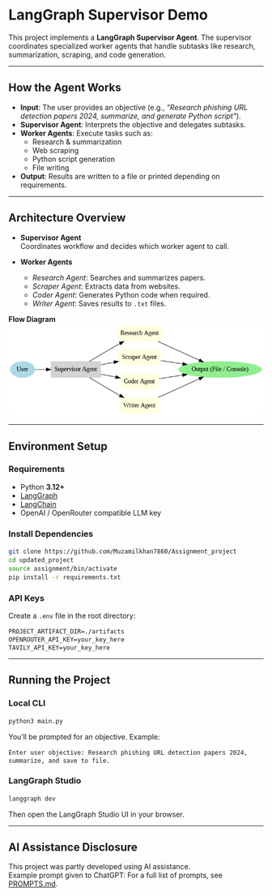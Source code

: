 # LangGraph Supervisor Demo

This project implements a **LangGraph Supervisor Agent**. The supervisor coordinates specialized worker agents that handle subtasks like research, summarization, scraping, and code generation.

---

##  How the Agent Works
- **Input**: The user provides an objective (e.g., *"Research phishing URL detection papers 2024, summarize, and generate Python script"*).  
- **Supervisor Agent**: Interprets the objective and delegates subtasks.  
- **Worker Agents**: Execute tasks such as:
  - Research & summarization
  - Web scraping
  - Python script generation
  - File writing
- **Output**: Results are written to a file or printed depending on requirements.

---

## Architecture Overview
- **Supervisor Agent**  
  Coordinates workflow and decides which worker agent to call.

- **Worker Agents**  
  - *Research Agent*: Searches and summarizes papers.  
  - *Scraper Agent*: Extracts data from websites.  
  - *Coder Agent*: Generates Python code when required.  
  - *Writer Agent*: Saves results to `.txt` files.  

**Flow Diagram**
![LangGraph Supervisor Flow](./langgraph_supervisor_flow.png)

---

##  Environment Setup
### Requirements
- Python **3.12+**
- [LangGraph](https://github.com/langchain-ai/langgraph)
- [LangChain](https://python.langchain.com)
- OpenAI / OpenRouter compatible LLM key

### Install Dependencies
```bash
git clone https://github.com/Muzamilkhan7860/Assignment_project
cd updated_project
source assignment/bin/activate
pip install -r requirements.txt
```

### API Keys
Create a `.env` file in the root directory:
```
PROJECT_ARTIFACT_DIR=./artifacts
OPENROUTER_API_KEY=your_key_here
TAVILY_API_KEY=your_key_here
```

---

## Running the Project
### Local CLI
```bash
python3 main.py
```

You’ll be prompted for an objective. Example:
```
Enter user objective: Research phishing URL detection papers 2024, summarize, and save to file.
```

### LangGraph Studio
```bash
langgraph dev
```
Then open the LangGraph Studio UI in your browser.

---

##  AI Assistance Disclosure
This project was partly developed using AI assistance.  
Example prompt given to ChatGPT:
For a full list of prompts, see [PROMPTS.md](./PROMPTS.md).
